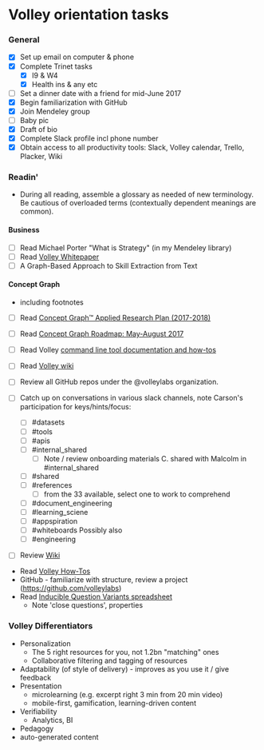 # Volley orientation tasks

### General
* [x] Set up email on computer & phone
* [x] Complete Trinet tasks
   * [x] I9 & W4
   * [x] Health ins & any etc
* [ ] Set a dinner date with a friend for mid-June 2017
* [x] Begin familiarization with GitHub
* [x] Join Mendeley group 
* [ ] Baby pic
* [x] Draft of bio
* [x] Complete Slack profile incl phone number
* [x] Obtain access to all productivity tools: Slack, Volley calendar, Trello, Placker, Wiki

### Readin'
- During all reading, assemble a glossary as needed of new terminology.  Be cautious of overloaded terms (contextually dependent meanings are common).

#### Business
* [ ] Read Michael Porter "What is Strategy" (in my Mendeley library)
* [ ] Read [Volley Whitepaper](http://volley.so/enterprise-whitepaper-v2B)
* [ ] A Graph-Based Approach to Skill Extraction from Text

#### Concept Graph
- including footnotes
* [ ] Read [Concept Graph™ Applied Research Plan (2017-2018)](https://docs.google.com/document/d/1PDS-yhJsK_vnacu2SR21t7jmLMG_bZFBLFNDyCgzScs/edit#heading=h.404vhayps4e2)
* [ ] Read [Concept Graph Roadmap: May-August 2017](https://docs.google.com/document/d/1WbtR76Tib720A6UAWd4PHMjsnjNmAtQKBqUQtpw6tLw/edit)



* [ ] Read Volley [command line tool documentation and how-tos](https://github.com/volleylabs/cmdline-convenience-scripts/wiki?src=volley)
* [ ] Read [Volley wiki](https://github.com/volleylabs/wiki/wiki)
* [ ] Review all GitHub repos under the @volleylabs organization.
* [ ] Catch up on conversations in various slack channels, note Carson's participation for keys/hints/focus:
    * [ ] #datasets
    * [ ] #tools
    * [ ] #apis
    * [ ] #internal_shared
       * [ ] Note / review onboarding materials C. shared with Malcolm in #internal_shared
    * [ ] #shared
    * [ ] #references
       * [ ] from the 33 available, select one to work to comprehend
    * [ ] #document_engineering
    * [ ] #learning_sciene
    * [ ] #appspiration
    * [ ] #whiteboards
  Possibly also
    * [ ] #engineering
* [ ] Review [Wiki](https://github.com/volleylabs/wiki/wiki)
* Read [Volley How-Tos](https://github.com/volleylabs/cmdline-convenience-scripts/wiki?src=volley)
* GitHub - familiarize with structure, review a project (https://github.com/volleylabs)
* Read [Inducible Question Variants spreadsheet](https://docs.google.com/spreadsheets/d/1iuEQ6wVCaqF7lJgfK9p5W11aarKuOFTBjkD5L0T1o2U/edit#gid=0)
   - Note 'close questions', properties
  
  
 ### Volley Differentiators
 * Personalization
   * The 5 right resources for you, not 1.2bn "matching" ones
   * Collaborative filtering and tagging of resources
 * Adaptability (of style of delivery) -  improves as you use it / give feedback
 * Presentation
   * microlearning (e.g. excerpt right 3 min from 20 min video)
   * mobile-first, gamification, learning-driven content
 * Verifiability
   * Analytics, BI 
 * Pedagogy
 * auto-generated content
 
